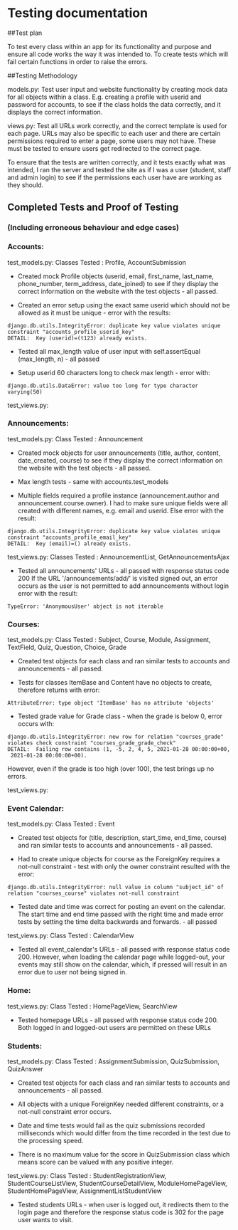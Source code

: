# Testing documentation


##Test plan

To test every class within an app for its functionality and purpose
and ensure all code works the way it was intended to.
To create tests which will fail certain functions in order to raise
the errors.


##Testing Methodology

models.py: Test user input and website functionality by creating 
mock data for all objects within a class. E.g. creating a profile with
userid and password for accounts, to see if the class holds the data
correctly, and it displays the correct information.

views.py: Test all URLs work correctly, and the correct template is
used for each page. URLs may also be specific to each user and there are
certain permissions required to enter a page, some users may not have.
These must be tested to ensure users get redirected to the correct page.

To ensure that the tests are written correctly, and it tests exactly
what was intended, I ran the server and tested the site as if I was a
user (student, staff and admin login) to see if the permissions each user
have are working as they should.



## Completed Tests and Proof of Testing
### (Including erroneous behaviour and edge cases)


### Accounts:

test_models.py: Classes Tested : Profile, AccountSubmission 

- Created mock Profile objects (userid, email, first_name, last_name, 
  phone_number, term_address, date_joined) to see if they display the
  correct information on the website with the test objects - all passed.
  
- Created an error setup using the exact same userid which should not
be allowed as it must be unique - error with the results:

``` 
django.db.utils.IntegrityError: duplicate key value violates unique
constraint "accounts_profile_userid_key" 
DETAIL:  Key (userid)=(t123) already exists.
```

- Tested all max_length value of user input with self.assertEqual
  (max_length, n) - all passed

- Setup userid 60 characters long to check max length - error with:

```
django.db.utils.DataError: value too long for type character varying(50)
```


test_views.py: 




### Announcements:

test_models.py: Class Tested : Announcement

- Created mock objects for user announcements (title, author, content,
  date_created, course) to see if they display the correct information
  on the website with the test objects - all passed.

- Max length tests - same with accounts.test_models

- Multiple fields required a profile instance (announcement.author and
  announcement.course.owner). I had to make sure unique fields were
  all created with different names, e.g. email and userid. Else error
  with the result:
  
```
django.db.utils.IntegrityError: duplicate key value violates unique
constraint "accounts_profile_email_key"
DETAIL:  Key (email)=() already exists.
```
  

test_views.py: Classes Tested : AnnouncementList, GetAnnouncementsAjax

- Tested all announcements' URLs - all passed with response status 
  code 200
  If the URL '/announcements/add/' is visited signed out, an error 
  occurs as the user is not permitted to add announcements without login
  error with the result:
  
```
TypeError: 'AnonymousUser' object is not iterable
```
  
  


### Courses:


test_models.py: Class Tested : Subject, Course, Module, Assignment,
TextField, Quiz, Question, Choice, Grade

- Created test objects for each class and ran similar tests to
  accounts and announcements - all passed.
  
- Tests for classes ItemBase and Content have no objects to create,
therefore returns with error:

```
AttributeError: type object 'ItemBase' has no attribute 'objects'
```

- Tested grade value for Grade class - when the grade is below 0,
error occurs with:
  
```
django.db.utils.IntegrityError: new row for relation "courses_grade" 
violates check constraint "courses_grade_grade_check" 
DETAIL:  Failing row contains (1, -5, 2, 4, 5, 2021-01-28 00:00:00+00,
 2021-01-28 00:00:00+00).
```
However, even if the grade is too high (over 100), the test brings up
no errors.


test_views.py: 




### Event Calendar:


test_models.py: Class Tested : Event

- Created test objects for (title, description, start_time, end_time,
  course) and ran similar tests to accounts and announcements - all 
  passed.
  
- Had to create unique objects for course as the ForeignKey requires
  a not-null constraint - test with only the owner constraint resulted
  with the error:

```
django.db.utils.IntegrityError: null value in column "subject_id" of
relation "courses_course" violates not-null constraint
```

- Tested date and time was correct for posting an event on the calendar.
  The start time and end time passed with the right time and made error
  tests by setting the time delta backwards and forwards. - all passed
  

test_views.py: Class Tested : CalendarView

- Tested all event_calendar's URLs - all passed with response status 
  code 200. 
  However, when loading the calendar page while logged-out, your events
  may still show on the calendar, which, if pressed will result in an
  error due to user not being signed in.



### Home:

test_views.py: Class Tested : HomePageView, SearchView

- Tested homepage URLs - all passed with response status 
  code 200. 
  Both logged in and logged-out users are permitted on these URLs 

### Students:


test_models.py: Class Tested : AssignmentSubmission, QuizSubmission, 
QuizAnswer

- Created test objects for each class and ran similar tests to
  accounts and announcements - all passed.
  
- All objects with a unique ForeignKey needed different constraints, or 
a not-null constraint error occurs.
  
- Date and time tests would fail as the quiz submissions recorded
  milliseconds which would differ from the time recorded in the test
  due to the processing speed.
  
- There is no maximum value for the score in QuizSubmission class
  which means score can be valued with any positive integer.
  


  
test_views.py: Class Tested : StudentRegistrationView, 
StudentCourseListView, StudentCourseDetailView, ModuleHomePageView,
StudentHomePageView, AssignmentListStudentView

- Tested students URLs - when user is logged out, it redirects them
  to the login page and therefore the response status code is 302 for
  the page user wants to visit.
